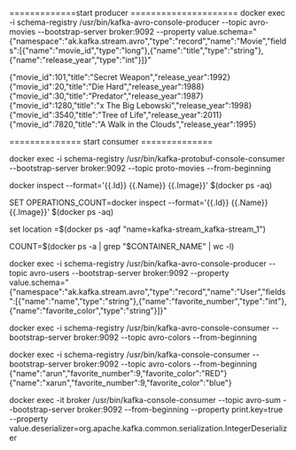 
=============start producer =====================
docker exec -i schema-registry /usr/bin/kafka-avro-console-producer --topic avro-movies --bootstrap-server broker:9092 --property value.schema="{\"namespace\":\"ak.kafka.stream.avro\",\"type\":\"record\",\"name\":\"Movie\",\"fields\":[{\"name\":\"movie_id\",\"type\":\"long\"},{\"name\":\"title\",\"type\":\"string\"},{\"name\":\"release_year\",\"type\":\"int\"}]}"


{"movie_id":101,"title":"Secret Weapon","release_year":1992}
{"movie_id":20,"title":"Die Hard","release_year":1988}
{"movie_id":30,"title":"Predator","release_year":1987}
{"movie_id":1280,"title":"x The Big Lebowski","release_year":1998}
{"movie_id":3540,"title":"Tree of Life","release_year":2011}
{"movie_id":7820,"title":"A Walk in the Clouds","release_year":1995}


============== start consumer ==============

docker exec -i schema-registry /usr/bin/kafka-protobuf-console-consumer --bootstrap-server broker:9092 --topic proto-movies --from-beginning


docker inspect --format='{{.Id}} {{.Name}} {{.Image}}' $(docker ps -aq)

SET OPERATIONS_COUNT=docker inspect --format='{{.Id}} {{.Name}} {{.Image}}' $(docker ps -aq)
  
  set location =$(docker ps -aqf "name=kafka-stream_kafka-stream_1")
  
  COUNT=$(docker ps -a | grep "$CONTAINER_NAME" | wc -l)
  
 
 
docker exec -i schema-registry /usr/bin/kafka-avro-console-producer --topic avro-users --bootstrap-server broker:9092 --property value.schema="{\"namespace\":\"ak.kafka.stream.avro\",\"type\":\"record\",\"name\":\"User\",\"fields\":[{\"name\":\"name\",\"type\":\"string\"},{\"name\":\"favorite_number\",\"type\":\"int\"},{\"name\":\"favorite_color\",\"type\":\"string\"}]}"


docker exec -i schema-registry /usr/bin/kafka-avro-console-consumer --bootstrap-server broker:9092 --topic avro-colors --from-beginning


docker exec -i schema-registry /usr/bin/kafka-console-consumer --bootstrap-server broker:9092 --topic avro-colors --from-beginning
{"name":"arun","favorite_number":9,"favorite_color":"RED"}
{"name":"xarun","favorite_number":9,"favorite_color":"blue"}

docker exec -it broker /usr/bin/kafka-console-consumer --topic avro-sum --bootstrap-server broker:9092 --from-beginning --property print.key=true --property value.deserializer=org.apache.kafka.common.serialization.IntegerDeserializer
 
 